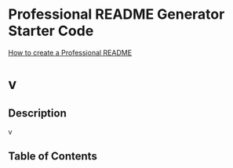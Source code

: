 # Professional README Generator Starter Code

[How to create a Professional README](https://coding-boot-camp.github.io/full-stack/github/professional-readme-guide)
  # v
  ## Description
  v
  ## Table of Contents
